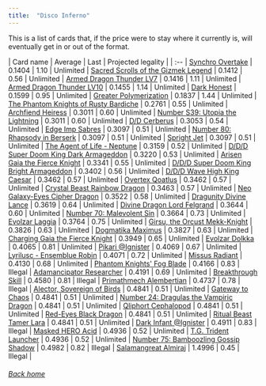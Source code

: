 ```yaml
---
title:  "Disco Inferno"
---
```


This is a list of cards that, if the price were to stay where it currently is, will eventually get in or out of the format.

| Card name | Average | Last | Projected legality |
| :-- |
[Synchro Overtake](https://db.ygoprodeck.com/card/?search=Synchro%20Overtake) | 0.1404 | 1.10 | Unlimited |
[Sacred Scrolls of the Gizmek Legend](https://db.ygoprodeck.com/card/?search=Sacred%20Scrolls%20of%20the%20Gizmek%20Legend) | 0.1412 | 0.56 | Unlimited |
[Armed Dragon Thunder LV7](https://db.ygoprodeck.com/card/?search=Armed%20Dragon%20Thunder%20LV7) | 0.1416 | 1.11 | Unlimited |
[Armed Dragon Thunder LV10](https://db.ygoprodeck.com/card/?search=Armed%20Dragon%20Thunder%20LV10) | 0.1455 | 1.14 | Unlimited |
[Dark Honest](https://db.ygoprodeck.com/card/?search=Dark%20Honest) | 0.1599 | 0.95 | Unlimited |
[Greater Polymerization](https://db.ygoprodeck.com/card/?search=Greater%20Polymerization) | 0.1837 | 1.44 | Unlimited |
[The Phantom Knights of Rusty Bardiche](https://db.ygoprodeck.com/card/?search=The%20Phantom%20Knights%20of%20Rusty%20Bardiche) | 0.2761 | 0.55 | Unlimited |
[Archfiend Heiress](https://db.ygoprodeck.com/card/?search=Archfiend%20Heiress) | 0.3011 | 0.60 | Unlimited |
[Number S39: Utopia the Lightning](https://db.ygoprodeck.com/card/?search=Number%20S39:%20Utopia%20the%20Lightning) | 0.3011 | 0.60 | Unlimited |
[D/D Cerberus](https://db.ygoprodeck.com/card/?search=D/D%20Cerberus) | 0.3053 | 0.54 | Unlimited |
[Edge Imp Sabres](https://db.ygoprodeck.com/card/?search=Edge%20Imp%20Sabres) | 0.3097 | 0.51 | Unlimited |
[Number 80: Rhapsody in Berserk](https://db.ygoprodeck.com/card/?search=Number%2080:%20Rhapsody%20in%20Berserk) | 0.3097 | 0.51 | Unlimited |
[Spright Jet](https://db.ygoprodeck.com/card/?search=Spright%20Jet) | 0.3097 | 0.51 | Unlimited |
[The Agent of Life - Neptune](https://db.ygoprodeck.com/card/?search=The%20Agent%20of%20Life%20-%20Neptune) | 0.3159 | 0.52 | Unlimited |
[D/D/D Super Doom King Dark Armageddon](https://db.ygoprodeck.com/card/?search=D/D/D%20Super%20Doom%20King%20Dark%20Armageddon) | 0.3220 | 0.53 | Unlimited |
[Arisen Gaia the Fierce Knight](https://db.ygoprodeck.com/card/?search=Arisen%20Gaia%20the%20Fierce%20Knight) | 0.3341 | 0.55 | Unlimited |
[D/D/D Super Doom King Bright Armageddon](https://db.ygoprodeck.com/card/?search=D/D/D%20Super%20Doom%20King%20Bright%20Armageddon) | 0.3402 | 0.56 | Unlimited |
[D/D/D Wave High King Caesar](https://db.ygoprodeck.com/card/?search=D/D/D%20Wave%20High%20King%20Caesar) | 0.3462 | 0.57 | Unlimited |
[Overtex Qoatlus](https://db.ygoprodeck.com/card/?search=Overtex%20Qoatlus) | 0.3462 | 0.57 | Unlimited |
[Crystal Beast Rainbow Dragon](https://db.ygoprodeck.com/card/?search=Crystal%20Beast%20Rainbow%20Dragon) | 0.3463 | 0.57 | Unlimited |
[Neo Galaxy-Eyes Cipher Dragon](https://db.ygoprodeck.com/card/?search=Neo%20Galaxy-Eyes%20Cipher%20Dragon) | 0.3522 | 0.58 | Unlimited |
[Dragunity Divine Lance](https://db.ygoprodeck.com/card/?search=Dragunity%20Divine%20Lance) | 0.3619 | 0.64 | Unlimited |
[Divine Dragon Lord Felgrand](https://db.ygoprodeck.com/card/?search=Divine%20Dragon%20Lord%20Felgrand) | 0.3644 | 0.60 | Unlimited |
[Number 70: Malevolent Sin](https://db.ygoprodeck.com/card/?search=Number%2070:%20Malevolent%20Sin) | 0.3664 | 0.73 | Unlimited |
[Evolzar Laggia](https://db.ygoprodeck.com/card/?search=Evolzar%20Laggia) | 0.3764 | 0.75 | Unlimited |
[Girsu, the Orcust Mekk-Knight](https://db.ygoprodeck.com/card/?search=Girsu,%20the%20Orcust%20Mekk-Knight) | 0.3826 | 0.63 | Unlimited |
[Dogmatika Maximus](https://db.ygoprodeck.com/card/?search=Dogmatika%20Maximus) | 0.3827 | 0.63 | Unlimited |
[Charging Gaia the Fierce Knight](https://db.ygoprodeck.com/card/?search=Charging%20Gaia%20the%20Fierce%20Knight) | 0.3949 | 0.65 | Unlimited |
[Evolzar Dolkka](https://db.ygoprodeck.com/card/?search=Evolzar%20Dolkka) | 0.4065 | 0.81 | Unlimited |
[Pikari @Ignister](https://db.ygoprodeck.com/card/?search=Pikari%20@Ignister) | 0.4069 | 0.67 | Unlimited |
[Lyrilusc - Ensemblue Robin](https://db.ygoprodeck.com/card/?search=Lyrilusc%20-%20Ensemblue%20Robin) | 0.4071 | 0.72 | Unlimited |
[Missus Radiant](https://db.ygoprodeck.com/card/?search=Missus%20Radiant) | 0.4130 | 0.68 | Unlimited |
[Phantom Knights' Fog Blade](https://db.ygoprodeck.com/card/?search=Phantom%20Knights'%20Fog%20Blade) | 0.4166 | 0.83 | Illegal |
[Adamancipator Researcher](https://db.ygoprodeck.com/card/?search=Adamancipator%20Researcher) | 0.4191 | 0.69 | Unlimited |
[Breakthrough Skill](https://db.ygoprodeck.com/card/?search=Breakthrough%20Skill) | 0.4580 | 0.81 | Illegal |
[Primathmech Alembertian](https://db.ygoprodeck.com/card/?search=Primathmech%20Alembertian) | 0.4737 | 0.78 | Illegal |
[Alector, Sovereign of Birds](https://db.ygoprodeck.com/card/?search=Alector,%20Sovereign%20of%20Birds) | 0.4841 | 0.51 | Unlimited |
[Gateway to Chaos](https://db.ygoprodeck.com/card/?search=Gateway%20to%20Chaos) | 0.4841 | 0.51 | Unlimited |
[Number 24: Dragulas the Vampiric Dragon](https://db.ygoprodeck.com/card/?search=Number%2024:%20Dragulas%20the%20Vampiric%20Dragon) | 0.4841 | 0.51 | Unlimited |
[Qliphort Cephalopod](https://db.ygoprodeck.com/card/?search=Qliphort%20Cephalopod) | 0.4841 | 0.51 | Unlimited |
[Red-Eyes Black Dragon](https://db.ygoprodeck.com/card/?search=Red-Eyes%20Black%20Dragon) | 0.4841 | 0.51 | Unlimited |
[Ritual Beast Tamer Lara](https://db.ygoprodeck.com/card/?search=Ritual%20Beast%20Tamer%20Lara) | 0.4841 | 0.51 | Unlimited |
[Dark Infant @Ignister](https://db.ygoprodeck.com/card/?search=Dark%20Infant%20@Ignister) | 0.4911 | 0.83 | Illegal |
[Masked HERO Acid](https://db.ygoprodeck.com/card/?search=Masked%20HERO%20Acid) | 0.4936 | 0.52 | Unlimited |
[T.G. Trident Launcher](https://db.ygoprodeck.com/card/?search=T.G.%20Trident%20Launcher) | 0.4936 | 0.52 | Unlimited |
[Number 75: Bamboozling Gossip Shadow](https://db.ygoprodeck.com/card/?search=Number%2075:%20Bamboozling%20Gossip%20Shadow) | 0.4982 | 0.82 | Illegal |
[Salamangreat Almiraj](https://db.ygoprodeck.com/card/?search=Salamangreat%20Almiraj) | 1.4996 | 0.45 | Illegal |

###### [Back home](index)